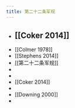 ```yaml
---
title: 第二十二条军规
---
```


- ## [[Coker 2014]]
- [[Colmer 1978]]
- [[Stephens 2014]]
- [[第二十二条军规]]
-
-
- [[Coker 2014]]
-
- [[Downing 2000]]
-
